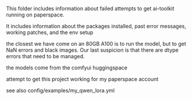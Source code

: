 This folder includes information about failed attempts to get ai-toolkit running on paperspace. 

It includes information about the packages installed, past error messages, working patches, and the env setup

the closest we have come on an 80GB A100 is to run the model, but to get NaN errors and black images. Our last suspicion is that there are dtype errors that need to be managed.

the models come from the comfyui huggingspace

attempt to get this project working for my paperspace account

see also config/examples/my_qwen_lora.yml
